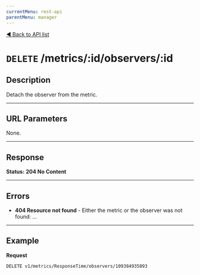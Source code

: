 ```yaml
---
currentMenu: rest-api
parentMenu: manager
---
```


[&#9664; Back to API list](.)


# `DELETE` /metrics/:id/observers/:id

## Description
Detach the observer from the metric.

***

## URL Parameters

None.

***

## Response

**Status:** **204 No Content**

***

## Errors

* **404 Resource not found** - Either the metric or the observer was not found: ...

***

## Example
**Request**

	DELETE v1/metrics/ResponseTime/observers/109384935893